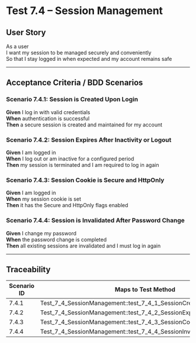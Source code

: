 # Test 7.4 – Session Management

## User Story
As a user  
I want my session to be managed securely and conveniently  
So that I stay logged in when expected and my account remains safe

---

## Acceptance Criteria / BDD Scenarios

### Scenario 7.4.1: Session is Created Upon Login
**Given** I log in with valid credentials  
**When** authentication is successful  
**Then** a secure session is created and maintained for my account

### Scenario 7.4.2: Session Expires After Inactivity or Logout
**Given** I am logged in  
**When** I log out or am inactive for a configured period  
**Then** my session is terminated and I am required to log in again

### Scenario 7.4.3: Session Cookie is Secure and HttpOnly
**Given** I am logged in  
**When** my session cookie is set  
**Then** it has the Secure and HttpOnly flags enabled

### Scenario 7.4.4: Session is Invalidated After Password Change
**Given** I change my password  
**When** the password change is completed  
**Then** all existing sessions are invalidated and I must log in again

---

## Traceability

| Scenario ID | Maps to Test Method                                                   |
|-------------|----------------------------------------------------------------------|
| 7.4.1       | Test_7_4_SessionManagement::test_7_4_1_SessionCreatedOnLogin         |
| 7.4.2       | Test_7_4_SessionManagement::test_7_4_2_SessionExpiresOrLogout        |
| 7.4.3       | Test_7_4_SessionManagement::test_7_4_3_SessionCookieSecureHttpOnly   |
| 7.4.4       | Test_7_4_SessionManagement::test_7_4_4_SessionInvalidatedOnPwChange  |